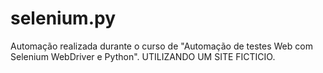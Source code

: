 # selenium.py
Automação realizada durante o curso de "Automação de testes Web com Selenium WebDriver e Python".
UTILIZANDO UM SITE FICTICIO.
